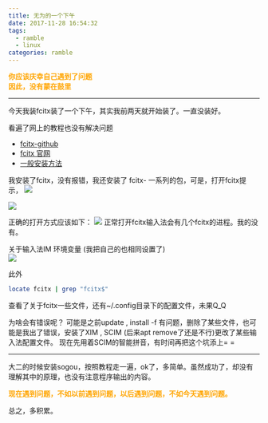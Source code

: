 ```yaml
---
title: 无为的一个下午
date: 2017-11-28 16:54:32
tags:
  - ramble
  - linux
categories: ramble
---
```


**<font color=orange>你应该庆幸自己遇到了问题</font>**  
**<font color=orange>因此，没有蒙在鼓里</font>**

--------

今天我装fcitx装了一个下午，其实我前两天就开始装了。一直没装好。

看遍了网上的教程也没有解决问题  
 - [fcitx-github](https://github.com/fcitx)  
 - [fcitx 官网](https://fcitx-im.org/wiki/Fcitx)
 - [一般安装方法](http://blog.csdn.net/striker_v/article/details/51914637)

我安装了fcitx，没有报错，我还安装了 fcitx- 一系列的包，可是，打开fcitx提示，
 ![](http://mitre.oss-cn-hangzhou.aliyuncs.com/blog_pic/fcitx-error-cx.png)  

 ![](http://mitre.oss-cn-hangzhou.aliyuncs.com/blog_pic/apt-cache-depends.png)

正确的打开方式应该如下：
 ![](http://mitre.oss-cn-hangzhou.aliyuncs.com/blog_pic/fcitx-dp.png)
正常打开fcitx输入法会有几个fcitx的进程。我的没有。


关于输入法IM 环境变量 (我把自己的也相同设置了)  
 ![](http://mitre.oss-cn-hangzhou.aliyuncs.com/blog_pic/2017.png)

 此外
 ```sh
locate fcitx | grep "fcitx$"
 ```
 查看了关于fcitx一些文件，还有~/.config目录下的配置文件，未果Q_Q

为啥会有错误呢？
可能是之前update , install -f  有问题，删除了某些文件，也可能是我出了错误，安装了XIM , SCIM (后来apt remove了还是不行)更改了某些输入法配置文件。
现在先用着SCIM的智能拼音，有时间再把这个坑添上= =

 ----

大二的时候安装sogou，按照教程走一遍，ok了，多简单。虽然成功了，却没有理解其中的原理，也没有注意程序输出的内容。

**<font color=orange>现在遇到问题，不如以前遇到问题，以后遇到问题，不如今天遇到问题。</font>**

总之，多积累。
